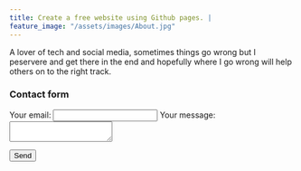 ```yaml
---
title: Create a free website using Github pages. | 
feature_image: "/assets/images/About.jpg"
---
```




A lover of tech and social media, sometimes things go wrong but I peservere and get there in the end and hopefully where I go wrong will help others on to the right track.




### Contact form

<form
  action="https://formspree.io/f/myybajdd"
  method="POST"
>
  <label>
    Your email:
    <input type="text" name="_replyto">
  </label>
  <label>
    Your message:
    <textarea name="message"></textarea>
  </label>

  <!-- your other form fields go here -->

  <button type="submit">Send</button>
</form>



